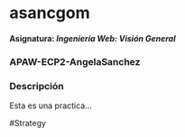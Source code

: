 # asancgom
#### Asignatura: *Ingeniería Web: Visión General*

### APAW-ECP2-AngelaSanchez
### Descripción
Esta es una practica...

#Strategy

